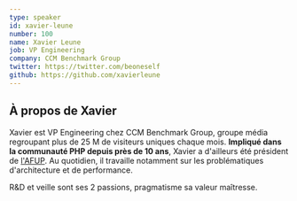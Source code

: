 ```yaml
---
type: speaker
id: xavier-leune
number: 100
name: Xavier Leune
job: VP Engineering
company: CCM Benchmark Group
twitter: https://twitter.com/beoneself
github: https://github.com/xavierleune
---
```


## À propos de Xavier

Xavier est VP Engineering chez CCM Benchmark Group, groupe média regroupant plus de 25 M de visiteurs uniques chaque mois. **Impliqué dans la communauté PHP depuis près de 10 ans**, Xavier a d'ailleurs été président de [l'AFUP](https://afup.org/home). Au quotidien, il travaille notamment sur les problématiques d'architecture et de performance.

R&D et veille sont ses 2 passions, pragmatisme sa valeur maîtresse.
